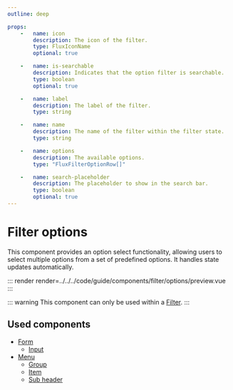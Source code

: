 ```yaml
---
outline: deep

props:
    -   name: icon
        description: The icon of the filter.
        type: FluxIconName
        optional: true

    -   name: is-searchable
        description: Indicates that the option filter is searchable.
        type: boolean
        optional: true

    -   name: label
        description: The label of the filter.
        type: string

    -   name: name
        description: The name of the filter within the filter state.
        type: string

    -   name: options
        description: The available options.
        type: "FluxFilterOptionRow[]"

    -   name: search-placeholder
        description: The placeholder to show in the search bar.
        type: boolean
        optional: true
---
```


# Filter options

This component provides an option select functionality, allowing users to select multiple options from a set of predefined options. It handles state updates automatically.

::: render
render=../../../code/guide/components/filter/options/preview.vue
:::

::: warning
This component can only be used within a [Filter](./index).
:::

<FrontmatterDocs/>

## Used components

- [Form](../form)
    - [Input](../form/input)
- [Menu](../menu)
    - [Group](../menu/group)
    - [Item](../menu/item)
    - [Sub header](../menu/sub-header)
